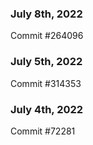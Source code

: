 ### July 8th, 2022

Commit #264096

### July 5th, 2022

Commit #314353


### July 4th, 2022

Commit #72281

